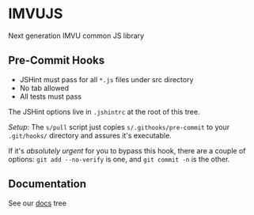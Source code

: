 IMVUJS
======
Next generation IMVU common JS library

## Pre-Commit Hooks

* JSHint must pass for all `*.js` files under src directory
* No tab allowed
* All tests must pass

The JSHint options live in `.jshintrc` at the root of this tree.

*Setup*: The `s/pull` script just copies `s/.githooks/pre-commit` to your `.git/hooks/` directory and assures it's executable.

If it's _absolutely urgent_ for you to bypass this hook, there are a couple of options: `git add --no-verify` is one, and `git commit -n` is the other. 

## Documentation

See our [docs](https://github.com/imvu/imvujs/tree/master/docs) tree
